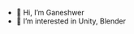 - 👋 Hi, I’m Ganeshwer
- 👀 I’m interested in Unity, Blender

<!---
ganeshwerb/ganeshwerb is a ✨ special ✨ repository because its `README.md` (this file) appears on your GitHub profile.
You can click the Preview link to take a look at your changes.
--->
